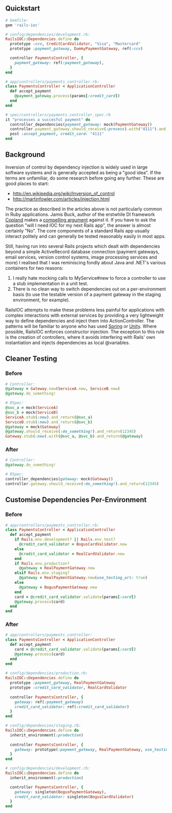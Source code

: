 ## Quickstart

  ```ruby
  # Gemfile:
  gem 'rails-ioc'

  # config/dependencies/development.rb:
  RailsIOC::Dependencies.define do     
    prototype :ccv, CreditCardValidator, "Visa", "Mastercard"
    prototype :payment_gateway, DummyPaymentGateway, ref(:ccv)
  
    controller PaymentsController, {
      payment_gateway: ref(:payment_gateway),
    }
  end   

  # app/controllers/payments_controller.rb:
  class PaymentsController < ApplicationController
    def accept_payment
      @payment_gateway.process(params[:credit_card])
    end
  end

  # spec/controllers/payments_controller_spec.rb
  it "processes a succesful payment" do
	controller_dependencies(payment_gateway: mock(PaymentGateway))
    controller.payment_gateway.should_receive(:process).with("4111").and_return(true)
	post :accept_payment, credit_card: "4111"
  end
  ```

## Background

Inversion of control by dependency injection is widely used in large software systems and is generally accepted as being a "good idea". If the terms are unfamiliar, do some research before going any further. These are good places to start: 

- http://en.wikipedia.org/wiki/Inversion_of_control
- http://martinfowler.com/articles/injection.html

The practice as described in the articles above is not particularly common in Ruby applications. Jamis Buck, author of the erstwhile DI framework [Copland](http://copland.rubyforge.org) makes a [compelling argument](http://weblog.jamisbuck.org/2008/11/9/legos-play-doh-and-programming) against it. If you have to ask the question "will I need IOC for my next Rails app", the answer is almost certainly "No". The core components of a standard Rails app usually interact politely  and can generally be tested reasonably easily in most apps.

Still, having run into several Rails projects which dealt with dependencies beyond a simple ActiveRecord database connection (payment gateways, email services, version control systems, image processing services and more) I realised that I was reminiscing fondly about Java and .NET's various containers for two reasons:

1. I really hate mocking calls to MyService#new to force a controller to use a stub implementation in a unit test.
2. There is no clean way to switch dependencies out on a per-environment basis (to use the testable version of a payment gateway in the staging environment, for example).

RailsIOC attempts to make these problems less painful for applications with complex interactions with external services by providing a very lightweight way to define dependencies and inject them into ActionController. The patterns will be familiar to anyone who has used [Spring](http://www.springsource.org/documentation) or [Unity](http://msdn.microsoft.com/en-us/library/dd203319.aspx). Where possible, RailsIOC enforces constructor injection. The exception to this rule is the creation of controllers, where it avoids interfering with Rails' own instantiation and injects dependencies as local @variables.

## Cleaner Testing
### Before
    
  ```ruby
  # Controller:
  @gateway = Gateway.new(ServiceA.new, ServiceB.new)
  @gateway.do_something!
  
  # RSpec:
  @svc_a = mock(ServiceA)
  @svc_b = mock(ServiceB)
  ServiceA.stub(:new).and_return(@svc_a)
  ServiceB.stub(:new).and_return(@svc_b)
  @gateway = mock(Gateway)
  @gateway.should_receive(:do_something!).and_return(12345)
  Gateway.stub(:new).with(@svc_a, @svc_b).and_return(@gateway)
  ```

### After

  ```ruby
  # Controller:
  @gateway.do_something!
  
  # RSpec:
  controller_dependencies(gateway: mock(Gateway))
  controller.gateway.should_receive(:do_something!).and_return(12345)
  ```

## Customise Dependencies Per-Environment
### Before
    
  ```ruby
  # app/controllers/payments_controller.rb:
  class PaymentsController < ApplicationController
    def accept_payment
      if Rails.env.development? || Rails.env.test?
        @credit_card_validator = BogusCardValidator.new
      else
        @credit_card_validator = RealCardValidator.new
      end
      if Rails.env.production? 
        @gateway = RealPaymentGateway.new
      elsif Rails.env.staging? 
        @gateway = RealPaymentGateway.new(use_testing_url: true)
      else
        @gateway = BogusPaymentGateway.new
      end
      card = @credit_card_validator.validate(params[:card])
      @gateway.process(card)
    end
  end
  ```

### After

  ```ruby
  # app/controllers/payments_controller:
  class PaymentsController < ApplicationController
    def accept_payment    
      card = @credit_card_validator.validate(params[:card])
      @gateway.process(card)
    end
  end
    
  # config/dependencies/production.rb:
  RailsIOC::Dependencies.define do
    prototype :payment_gateway, RealPaymentGateway
    prototype :credit_card_validator, RealCardValidator
    
    controller PaymentsController, {
      gateway: ref(:payment_gateway)
      credit_card_validator: ref(:credit_card_validator)
    }
  end

  # config/dependencies/staging.rb:
  RailsIOC::Dependencies.define do
    inherit_environment(:production)
    
    controller PaymentsController, {
      gateway: prototype(:payment_gateway, RealPaymentGateway, use_testing_url: true)
    }
  end

  # config/dependencies/development.rb:
  RailsIOC::Dependencies.define do
    inherit_environment(:production)
  
    controller PaymentsController, {
      gateway: singleton(BogusPaymentGateway),
      credit_card_validator: singleton(BogusCardValidator)
    }
  end
  ```